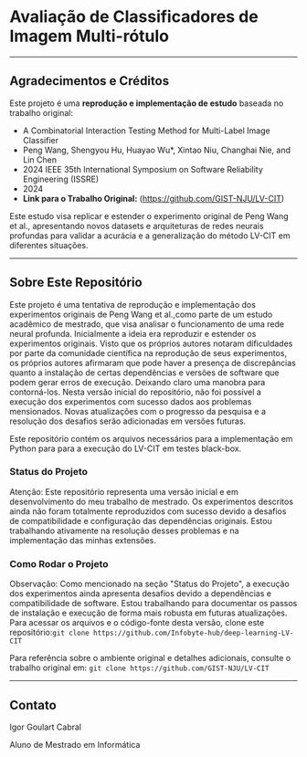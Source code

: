 # Avaliação de Classificadores de Imagem Multi-rótulo

---

## Agradecimentos e Créditos

Este projeto é uma **reprodução e implementação de estudo** baseada no trabalho original:

* A Combinatorial Interaction Testing Method for Multi-Label Image Classifier
* Peng Wang, Shengyou Hu, Huayao Wu*, Xintao Niu, Changhai Nie, and Lin Chen
* 2024 IEEE 35th International Symposium on Software Reliability Engineering (ISSRE)
* 2024
* **Link para o Trabalho Original:** (https://github.com/GIST-NJU/LV-CIT)

Este estudo visa replicar e estender o experimento original de Peng Wang et al., apresentando novos datasets e arquiteturas de redes neurais profundas para validar a acurácia e a generalização do método LV-CIT em diferentes situações.

---

## Sobre Este Repositório

Este projeto é uma tentativa de reprodução e implementação dos experimentos originais de Peng Wang et al.,como parte de um estudo acadêmico de mestrado, que visa analisar o funcionamento de uma rede neural profunda.
Inicialmente a ideia era reproduzir e estender os experimentos originais.
Visto que os próprios autores notaram dificuldades por parte da comunidade científica na reprodução de seus experimentos, os próprios autores afirmaram que pode haver a presença de discrepâncias quanto a instalação de certas dependências e versões de software que podem gerar erros de execução. Deixando claro uma manobra para contorná-los. Nesta versão inicial do repositório, não foi possível a execução dos experimentos com sucesso dados aos problemas mensionados. Novas atualizações com o progresso da pesquisa e a resolução dos desafios serão adicionadas em versões futuras.

Este repositório contém os arquivos necessários para a implementação em Python para para a execução do LV-CIT em testes black-box.

### Status do Projeto
Atenção: Este repositório representa uma versão inicial e em desenvolvimento do meu trabalho de mestrado. Os experimentos descritos ainda não foram totalmente reproduzidos com sucesso devido a desafios de compatibilidade e configuração das dependências originais. Estou trabalhando ativamente na resolução desses problemas e na implementação das minhas extensões.

### Como Rodar o Projeto
Observação: Como mencionado na seção "Status do Projeto", a execução dos experimentos ainda apresenta desafios devido a dependências e compatibilidade de software. Estou trabalhando para documentar os passos de instalação e execução de forma mais robusta em futuras atualizações.
Para acessar os arquivos e o código-fonte desta versão, clone este repositório:`git clone https://github.com/Infobyte-hub/deep-learning-LV-CIT`

Para referência sobre o ambiente original e detalhes adicionais, consulte o trabalho original em: `git clone https://github.com/GIST-NJU/LV-CIT`


---

## Contato

Igor Goulart Cabral

Aluno de Mestrado em Informática
